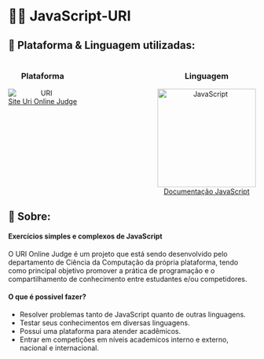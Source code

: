 <style>
  .container {
    display: flex;
    text-align: center;
    justify-content: space-between;
  }
  .content {
    display: flex;
    flex-direction: column;
  }
  .content a {
    text-align: center;
  }
</style>

# 💁‍♀️ JavaScript-URI

## 🤗 Plataforma & Linguagem utilizadas:

<div class="container">
  <div class="content">    
    <h3>Plataforma</h3>
    <img src="https://2.bp.blogspot.com/-NUevUKTYhdc/VLrx4-PbbhI/AAAAAAAABi4/Fjxx1_1q_hU/s1600/URI.png" alt="URI">
    <a href="https://www.urionlinejudge.com.br/judge/en/login">Site Uri Online Judge</a>
  </div>
    
  <div class="content">
    <h3>Linguagem</h3>
    <img height="200" src="https://upload.wikimedia.org/wikipedia/commons/thumb/9/99/Unofficial_JavaScript_logo_2.svg/480px-Unofficial_JavaScript_logo_2.svg.png" alt="JavaScript">
    <a href="https://devdocs.io/javascript/">Documentação JavaScript</a>
  </div>
</div>

## 📖 Sobre: 

#### Exercícios simples e complexos de JavaScript

O URI Online Judge é um projeto que está sendo desenvolvido pelo departamento de Ciência da Computação da própria plataforma, tendo como principal objetivo promover a prática de programação e o compartilhamento de conhecimento entre estudantes e/ou competidores.

#### O que é possivel fazer?

- Resolver problemas tanto de JavaScript quanto de outras linguagens.
- Testar seus conhecimentos em diversas linguagens.
- Possui uma plataforma para atender acadêmicos.
- Entrar em competições em níveis academicos interno e externo, nacional e internacional.
